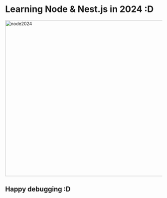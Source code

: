 <h1>Learning Node & Nest.js in 2024 :D </h1>
<img alt="node2024" src="https://miro.medium.com/v2/resize:fit:1400/1*EqtQrOYZuO-GF0pvfWNKMw.png" width="800" height="500">
<h2>Happy debugging :D</h2>
